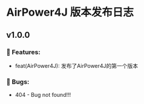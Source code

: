 # AirPower4J 版本发布日志

## v1.0.0

### 🎉 Features:

- feat(AirPower4J): 发布了AirPower4J的第一个版本

### 🐞 Bugs:

- 404 - Bug not found!!!